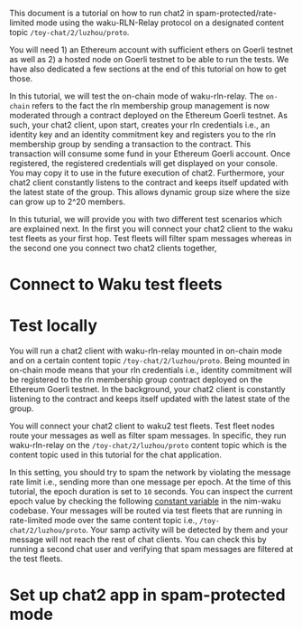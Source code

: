 This document is a tutorial on how to run chat2 in spam-protected/rate-limited mode using the waku-RLN-Relay protocol on a designated content topic  `/toy-chat/2/luzhou/proto`.

You will need 1) an Ethereum account with sufficient ethers on Goerli testnet as well as 2) a hosted node on Goerli testnet to be able to run the tests. 
We have  also dedicated a few sections at the end of this tutorial on how to get those.


In this tutorial, we will test the on-chain mode of waku-rln-relay.
The `on-chain` refers to the fact the rln membership group management is now moderated through a contract deployed on the Ethereum Goerli testnet.
As such, your chat2 client, upon start, creates your rln credentials i.e., an identity key and an identity commitment key and 
registers you to the rln membership group by sending a transaction to the contract.
This transaction will consume some fund in your Ethereum Goerli account. 
Once registered, the registered credentials will get displayed on your console.
You may copy it to use in the future execution of chat2.
Furthermore, your chat2 client constantly listens to the contract and keeps itself updated with the latest state of the group.
This allows dynamic group size where the size can grow up to 2^20 members.

In this tuturial, we will provide you with two different test scenarios which are explained next. 
In the first you will connect your chat2 client to the waku test fleets as your first hop. Test fleets will filter spam messages whereas
in the second one you connect two chat2 clients together,

# Connect to Waku test fleets
# Test locally 
You will run a chat2 client with waku-rln-relay mounted in on-chain mode and on a certain content topic `/toy-chat/2/luzhou/proto`.
Being mounted in on-chain mode means that your rln credentials i.e., identity commitment will be registered to the rln membership group contract deployed on the Ethereum Goerli testnet. 
In the background, your chat2 client is constantly listening to the contract and keeps itself updated with the latest state of the group.

You will connect your chat2 client to waku2 test fleets.
Test fleet nodes route your messages as well as filter spam messages.
In specific, they run waku-rln-relay on the `/toy-chat/2/luzhou/proto` content topic which is the content topic used in this tutorial for the chat application.

In this setting, you should try to spam the network by violating the message rate limit i.e.,
sending more than one message per epoch. 
At the time of this tutorial, the epoch duration is set to `10` seconds.
You can inspect the current epoch value by checking the following [constant variable](https://github.com/status-im/nim-waku/blob/21cac6d491a6d995a7a8ba84c85fecc7817b3d8b/waku/v2/protocol/waku_rln_relay/waku_rln_relay_types.nim#L119) in the nim-waku codebase.
Your messages will be routed via test fleets that are running in rate-limited mode over the same content topic i.e., `/toy-chat/2/luzhou/proto`.
Your samp activity will be detected by them and your message will not reach the rest of chat clients.
You can check this by running a second chat user and verifying that spam messages are filtered at the test fleets. 

# Set up chat2 app in spam-protected mode


